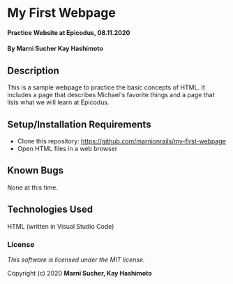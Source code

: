 # My First Webpage

#### Practice Website at Epicodus, 08.11.2020

#### By **Marni Sucher Kay Hashimoto** 

## Description

This is a sample webpage to practice the basic concepts of HTML. It includes a page that describes Michael's favorite things and a page that lists what we will learn at Epicodus.

## Setup/Installation Requirements

* Clone this repository: https://github.com/marnionrails/my-first-webpage
* Open HTML files in a web browser

## Known Bugs

None at this time.

## Technologies Used

HTML (written in Visual Studio Code)

### License

*This software is licensed under the MIT license.*

Copyright (c) 2020 **Marni Sucher, Kay Hashimoto**